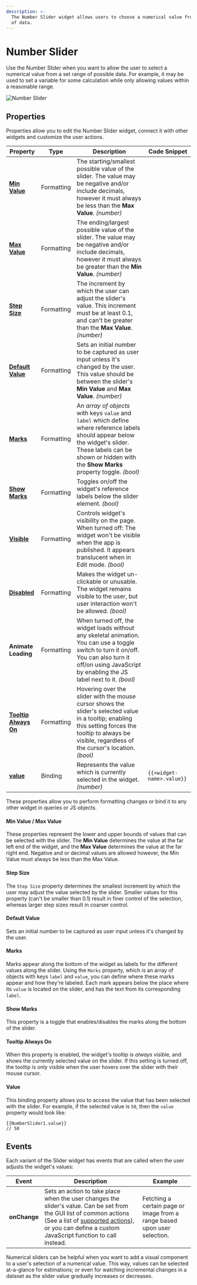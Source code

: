 ```yaml
---
description: >-
  The Number Slider widget allows users to choose a numerical value from a range
  of data.
---
```


# Number Slider

Use the Number Slider when you want to allow the user to select a numerical value from a set range of possible data. For example, it may be used to set a variable for some calculation while only allowing values within a reasonable range.

![Number Slider](</img/as_number.png>)

## Properties

Properties allow you to edit the Number Slider widget, connect it with other widgets and customize the user actions.

| Property                                                            | Type       | Description                                                                                                                                                                                                            | Code Snippet              |
| ------------------------------------------------------------------- | ---------- | ---------------------------------------------------------------------------------------------------------------------------------------------------------------------------------------------------------------------- | ------------------------- |
| [**Min Value**](./number-slider.md#min-value--max-value)       | Formatting | The starting/smallest possible value of the slider. The value may be negative and/or include decimals, however it must always be less than the **Max Value**. _(number)_                                               |                           |
| [**Max Value**](./number-slider.md#min-value--max-value)       | Formatting | The ending/largest possible value of the slider. The value may be negative and/or include decimals, however it must always be greater than the **Min Value**. _(number)_                                               |                           |
| [**Step Size**](./number-slider.md#step-size)                 | Formatting | The increment by which the user can adjust the slider's value. This increment must be at least 0.1, and can't be greater than the **Max Value**. _(number)_                                                            |                           |
| [**Default Value**](./number-slider.md#default-value)         | Formatting | Sets an initial number to be captured as user input unless it's changed by the user. This value should be between the slider's **Min Value** and **Max Value**. _(number)_                                             |                           |
| [**Marks**](./number-slider.md#marks)                         | Formatting | An _array of objects_ with keys `value` and `label` which define where reference labels should appear below the widget's slider. These labels can be shown or hidden with the **Show Marks** property toggle. _(bool)_ |                           |
| [**Show Marks**](./number-slider.md#show-marks)               | Formatting | Toggles on/off the widget's reference labels below the slider element. _(bool)_                                                                                                                                        |                           |
| [**Visible**](../#visible)                                  | Formatting | Controls widget's visibility on the page. When turned off: The widget won't be visible when the app is published. It appears translucent when in Edit mode. _(bool)_                                                   |                           |
| [**Disabled**](../#disabled)                                | Formatting | Makes the widget un-clickable or unusable. The widget remains visible to the user, but user interaction won't be allowed. _(bool)_                                                                                     |                           |
| **Animate Loading**                                                 | Formatting | When turned off, the widget loads without any skeletal animation. You can use a toggle switch to turn it on/off. You can also turn it off/on using JavaScript by enabling the JS label next to it. _(bool)_            |                           |
| [**Tooltip Always On**](./number-slider.md#tooltip-always-on) | Formatting | Hovering over the slider with the mouse cursor shows the slider's selected value in a tooltip; enabling this setting forces the tooltip to always be visible, regardless of the cursor's location. _(bool)_            |                           |
| [**value**](./number-slider.md#value)                         | Binding    | Represents the value which is currently selected in the widget. _(number)_                                                                                                                                             | `{{<widget-name>.value}}` |

These properties allow you to perform formatting changes or bind it to any other widget in queries or JS objects.

#### Min Value / Max Value

These properties represent the lower and upper bounds of values that can be selected with the slider. The **Min Value** determines the value at the far left end of the widget, and the **Max Value** determines the value at the far right end. Negative and or decimal values are allowed however, the Min Value must always be less than the Max Value.

<VideoEmbed host="youtube" videoId="VphLW50YPKo" title="Min Value/Max Value" caption="Min Value/Max Value"/>


#### Step Size

The `Step Size` property determines the smallest increment by which the user may adjust the value selected by the slider. Smaller values for this property (can't be smaller than 0.1) result in finer control of the selection, whereas larger step sizes result in coarser control.

<VideoEmbed host="youtube" videoId="mecwJ-D49gU" title="Step Size" caption="Step Size"/>

#### Default Value

Sets an initial number to be captured as user input unless it's changed by the user.

<VideoEmbed host="youtube" videoId="GOQ0SguBbp0" title="Default Value" caption="Default Value"/>

#### Marks

Marks appear along the bottom of the widget as labels for the different values along the slider. Using the `Marks` property, which is an array of objects with keys `label` and `value`, you can define where these marks appear and how they're labeled. Each mark appears below the place where its `value` is located on the slider, and has the text from its corresponding `label`.

<VideoEmbed host="youtube" videoId="9lkNIjJ8EFs" title="Marks" caption="Marks"/>

#### Show Marks

This property is a toggle that enables/disables the marks along the bottom of the slider.

<VideoEmbed host="youtube" videoId="-4DS16RBkeI" title="Show Marks" caption="Show Marks"/>

#### Tooltip Always On

When this property is enabled, the widget's tooltip is _always_ visible, and shows the currently selected value on the slider. If this setting is turned off, the tooltip is only visible when the user hovers over the slider with their mouse cursor.

<VideoEmbed host="youtube" videoId="mtlqTYBplqk" title="Tooltip Always On" caption="Tooltip Always On"/>

#### Value

This binding property allows you to access the value that has been selected with the slider. For example, if the selected value is `50`, then the `value` property would look like:

```
{{NumberSlider1.value}}
// 50
```

<VideoEmbed host="youtube" videoId="AD89aGY2Kwc" title="Value" caption="Value"/>

## Events

Each variant of the Slider widget has events that are called when the user adjusts the widget's values:

| Event        | Description                                                                                                                                                                                                                                                                                       | Example                                                                  |
| ------------ | ------------------------------------------------------------------------------------------------------------------------------------------------------------------------------------------------------------------------------------------------------------------------------------------------- | ------------------------------------------------------------------------ |
| **onChange** | Sets an action to take place when the user changes the slider's value. Can be set from the GUI list of common actions (See a list of [supported actions](/reference/appsmith-framework/widget-actions/README.md)), or you can define a custom JavaScript function to call instead. | Fetching a certain page or image from a range based upon user selection. |

Numerical sliders can be helpful when you want to add a visual component to a user's selection of a numerical value. This way, values can be selected at-a-glance for estimations; or even for watching incremental changes in a dataset as the slider value gradually increases or decreases.
